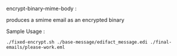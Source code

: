 encrypt-binary-mime-body : 

produces a smime email as an encrypted binary

Sample Usage : 

```shell
./fixed-encrypt.sh ./base-message/edifact_message.edi ./final-emails/please-work.eml
```